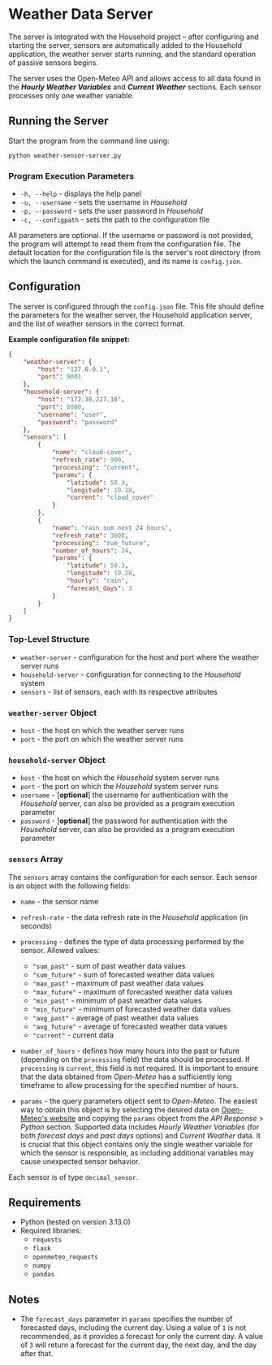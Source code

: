 # Weather Data Server

The server is integrated with the Household project – after configuring and starting the server, sensors are automatically added to the Household application, the weather server starts running, and the standard operation of passive sensors begins.

The server uses the Open-Meteo API and allows access to all data found in the **_Hourly Weather Variables_** and **_Current Weather_** sections. Each sensor processes only one weather variable.

## Running the Server

Start the program from the command line using:

```
python weather-sensor-server.py
```

### Program Execution Parameters

- `-h, --help` - displays the help panel
- `-u, --username` - sets the username in _Household_
- `-p, --password` - sets the user password in _Household_
- `-c, --configpath` - sets the path to the configuration file

All parameters are optional. If the username or password is not provided, the program will attempt to read them from the configuration file. The default location for the configuration file is the server's root directory (from which the launch command is executed), and its name is `config.json`.

## Configuration

The server is configured through the `config.json` file. This file should define the parameters for the weather server, the Household application server, and the list of weather sensors in the correct format.

**Example configuration file snippet:**

```json
{
    "weather-server": {
        "host": "127.0.0.1",
        "port": 9001
    },
    "household-server": {
        "host": "172.30.227.16",
        "port": 8080,
        "username": "user",
        "password": "password"
    },
    "sensors": [
        {
            "name": "cloud-cover",
            "refresh_rate": 900,
            "processing": "current",
            "params": {
                "latitude": 50.3,
                "longitude": 19.28,
                "current": "cloud_cover"
            }
        },
        {
            "name": "rain sum next 24 hours",
            "refresh_rate": 3600,
            "processing": "sum_future",
            "number_of_hours": 24,
            "params": {
                "latitude": 50.3,
                "longitude": 19.28,
                "hourly": "rain",
                "forecast_days": 3
            }
        }
    ]
}
```

### Top-Level Structure

- `weather-server` - configuration for the host and port where the weather server runs
- `household-server` - configuration for connecting to the _Household_ system
- `sensors` - list of sensors, each with its respective attributes

### `weather-server` Object

- `host` - the host on which the weather server runs
- `port` - the port on which the weather server runs

### `household-server` Object

- `host` - the host on which the _Household_ system server runs
- `port` - the port on which the _Household_ system server runs
- `username` - [**optional**] the username for authentication with the _Household_ server, can also be provided as a program execution parameter
- `password` - [**optional**] the password for authentication with the _Household_ server, can also be provided as a program execution parameter

### `sensors` Array

The `sensors` array contains the configuration for each sensor. Each sensor is an object with the following fields:

- `name` - the sensor name
- `refresh-rate` - the data refresh rate in the _Household_ application (in seconds)
- `processing` - defines the type of data processing performed by the sensor. Allowed values:
  - `"sum_past"` - sum of past weather data values
  - `"sum_future"` - sum of forecasted weather data values
  - `"max_past"` - maximum of past weather data values
  - `"max_future"` - maximum of forecasted weather data values
  - `"min_past"` - minimum of past weather data values
  - `"min_future"` - minimum of forecasted weather data values
  - `"avg_past"` - average of past weather data values
  - `"avg_future"` - average of forecasted weather data values
  - `"current"` - current data

- `number_of_hours` - defines how many hours into the past or future (depending on the `processing` field) the data should be processed. If `processing` is `current`, this field is not required. It is important to ensure that the data obtained from _Open-Meteo_ has a sufficiently long timeframe to allow processing for the specified number of hours.

- `params` - the query parameters object sent to _Open-Meteo_. The easiest way to obtain this object is by selecting the desired data on [Open-Meteo's website](https://open-meteo.com/en/docs) and copying the `params` object from the _API Response_ > _Python_ section. Supported data includes _Hourly Weather Variables_ (for both _forecast days_ and _past days_ options) and _Current Weather_ data. It is crucial that this object contains only the single weather variable for which the sensor is responsible, as including additional variables may cause unexpected sensor behavior.

Each sensor is of type `decimal_sensor`.

## Requirements

- Python (tested on version 3.13.0)
- Required libraries:
  - `requests`
  - `flask`
  - `openmeteo_requests`
  - `numpy`
  - `pandas`

## Notes

- The `forecast_days` parameter in `params` specifies the number of forecasted days, including the current day. Using a value of `1` is not recommended, as it provides a forecast for only the current day. A value of `3` will return a forecast for the current day, the next day, and the day after that.

